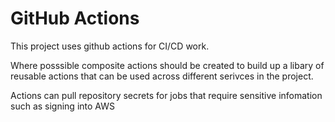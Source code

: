 # GitHub Actions
This project uses github actions for CI/CD work.

Where posssible composite actions should be created to build up a libary of reusable actions that can be used across different serivces in the project.

Actions can pull repository secrets for jobs that require sensitive infomation such as signing into AWS
